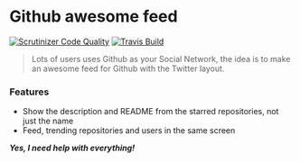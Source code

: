 # Github awesome feed

[![Scrutinizer Code Quality](https://scrutinizer-ci.com/g/arojunior/awesome-feed/badges/quality-score.png?b=master)](https://scrutinizer-ci.com/g/arojunior/awesome-feed/?branch=master) [![Travis Build](https://travis-ci.org/arojunior/awesome-feed.svg?branch=master)](https://travis-ci.org/arojunior/awesome-feed) 

> Lots of users uses Github as your Social Network, the idea is to make an awesome feed for Github with the Twitter layout.

### Features
 - Show the description and README from the starred repositories, not just the name
 - Feed, trending repositories and users in the same screen

***Yes, I need help with everything!***